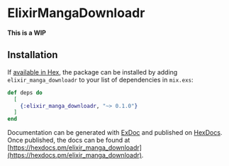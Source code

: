 # ElixirMangaDownloadr

**This is a WIP**

## Installation

If [available in Hex](https://hex.pm/docs/publish), the package can be installed
by adding `elixir_manga_downloadr` to your list of dependencies in `mix.exs`:

```elixir
def deps do
  [
    {:elixir_manga_downloadr, "~> 0.1.0"}
  ]
end
```

Documentation can be generated with [ExDoc](https://github.com/elixir-lang/ex_doc)
and published on [HexDocs](https://hexdocs.pm). Once published, the docs can
be found at [https://hexdocs.pm/elixir_manga_downloadr](https://hexdocs.pm/elixir_manga_downloadr).

